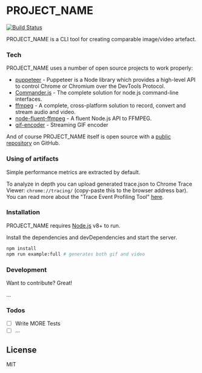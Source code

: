 # PROJECT_NAME

[![Build Status](https://travis-ci.org/wix-incubator/puppeteer-compare.svg?branch=master)](https://travis-ci.org/wix-incubator/puppeteer-compare)

PROJECT_NAME is a CLI tool for creating comparable image/video artefact.

### Tech

PROJECT_NAME uses a number of open source projects to work properly:

* [puppeteer](https://github.com/GoogleChrome/puppeteer) - Puppeteer is a Node library which provides a high-level API to control Chrome or Chromium over the DevTools Protocol.
* [Commander.js](https://github.com/tj/commander.js) - The complete solution for node.js command-line interfaces.
* [ffmpeg](https://ffmpeg.org/) - A complete, cross-platform solution to record, convert and stream audio and video.
* [node-fluent-ffmpeg](https://github.com/fluent-ffmpeg/node-fluent-ffmpeg) - A fluent Node.js API to FFMPEG.
* [gif-encoder](https://www.npmjs.com/package/gif-encoder) - Streaming GIF encoder
    
And of course PROJECT_NAME itself is open source with a [public repository](https://github.com/wix-incubator/puppeteer-compare) on GitHub.

### Using of artifacts

Simple performance metrics are extracted by default.
 
To analyze in depth you can upload generated trace.json to Chrome Trace Viewer: `chrome://tracing/` (copy-paste this to the browser address bar).
You can read more about the "Trace Event Profiling Tool" [here](http://dev.chromium.org/developers/how-tos/trace-event-profiling-tool).

### Installation

PROJECT_NAME requires [Node.js](https://nodejs.org/) v8+ to run.

Install the dependencies and devDependencies and start the server.

```sh
npm install
npm run example:full # generates both gif and video
```

### Development

Want to contribute? Great!

...


### Todos
- [ ] Write MORE Tests
- [ ] ...

License
----

MIT
